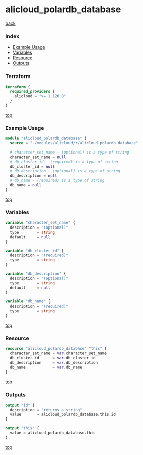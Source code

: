 # alicloud_polardb_database

[back](../alicloud.md)

### Index

- [Example Usage](#example-usage)
- [Variables](#variables)
- [Resource](#resource)
- [Outputs](#outputs)

### Terraform

```terraform
terraform {
  required_providers {
    alicloud = ">= 1.120.0"
  }
}
```

[top](#index)

### Example Usage

```terraform
module "alicloud_polardb_database" {
  source = "./modules/alicloud/r/alicloud_polardb_database"

  # character_set_name - (optional) is a type of string
  character_set_name = null
  # db_cluster_id - (required) is a type of string
  db_cluster_id = null
  # db_description - (optional) is a type of string
  db_description = null
  # db_name - (required) is a type of string
  db_name = null
}
```

[top](#index)

### Variables

```terraform
variable "character_set_name" {
  description = "(optional)"
  type        = string
  default     = null
}

variable "db_cluster_id" {
  description = "(required)"
  type        = string
}

variable "db_description" {
  description = "(optional)"
  type        = string
  default     = null
}

variable "db_name" {
  description = "(required)"
  type        = string
}
```

[top](#index)

### Resource

```terraform
resource "alicloud_polardb_database" "this" {
  character_set_name = var.character_set_name
  db_cluster_id      = var.db_cluster_id
  db_description     = var.db_description
  db_name            = var.db_name
}
```

[top](#index)

### Outputs

```terraform
output "id" {
  description = "returns a string"
  value       = alicloud_polardb_database.this.id
}

output "this" {
  value = alicloud_polardb_database.this
}
```

[top](#index)